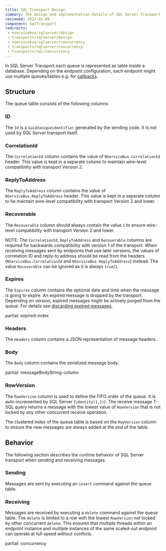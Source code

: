 ```yaml
---
title: SQL Transport Design
summary: The design and implementation details of SQL Server Transport
reviewed: 2022-02-09
component: SqlTransport
redirects:
 - nservicebus/sqlserver/design
 - transports/sqlserver/design
 - nservicebus/sqlserver/concurrency
 - transports/sqlserver/concurrency
 - transports/sql/concurrency
---
```


In SQL Server Transport each queue is represented as table inside a database. Depending on the endpoint configuration, each endpoint might use multiple queues/tables e.g. for [callbacks](/transports/sql/callbacks.md).

## Structure

The queue table consists of the following columns

### ID

The `Id` is a `Guid`/`uniqueidentifier` generated by the sending code. It is not used by SQL Server transport itself.


### CorrelationId

The `CorrelationId` column contains the value of `NServiceBus.CorrelationId` header. This value is kept in a separate column to maintain wire-level compatibility with transport Version 2.


### ReplyToAddress

The `ReplyToAddress` column contains the value of `NServiceBus.ReplyToAddress` header. This value is kept in a separate column to he maintain wire-level compatibility with transport Version 2 and lower.


### Recoverable

The `Recoverable` column should always contain the value `1` to ensure wire-level compatibility with transport Version 2 and lower.


NOTE: The `CorrelationId`, `ReplyToAddress` and `Recoverable` columns are required for backwards compatibility with version 1 of the transport. When receiving messages sent by endpoints that use later versions, the values of correlation ID and reply-to address should be read from the headers (`NServiceBus.CorrelationId` and `NServiceBus.ReplyToAddress`) instead. The value `Recoverable` can be ignored as it is always `true`/`1`.


### Expires

The `Expires` column contains the optional date and time when the message is going to expire. An expired message is dropped by the transport. Depending on version, expired messages might be actively purged from the queue. For details see [discarding expired messages](/transports/sql/discard-expired-messages.md).

partial: expired-index

### Headers

The `Headers` column contains a JSON representation of message headers.


### Body

The `Body` column contains the serialized message body.


partial: messageBodyString-column


### RowVersion

The `RowVersion` column is used to define the FIFO order of the queue. It is auto-incremented by SQL Server (`identity(1,1)`). The receive message T-SQL query returns a message with the lowest value of `RowVersion` that is not locked by any other concurrent receive operation.

The clustered index of the queue table is based on the `RowVersion` column to ensure the new messages are always added at the end of the table.


## Behavior

The following section describes the runtime behavior of SQL Server transport when sending and receiving messages.


### Sending

Messages are sent by executing an `insert` command against the queue table.


### Receiving

Messages are received by executing a `delete` command against the queue table. The `delete` is limited to a row with the lowest `RowVersion` not locked by other concurrent `delete`. This ensures that multiple threads within an endpoint instance and multiple instances of the same scaled-out endpoint can operate at full speed without conflicts.
 

partial: concurrency